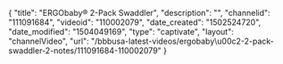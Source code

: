 {
    "title": "ERGObaby&reg; 2-Pack Swaddler",
    "description": "",
    "channelid": "111091684",
    "videoid": "110002079",
    "date_created": "1502524720",
    "date_modified": "1504049169",
    "type": "captivate",
    "layout": "channelVideo",
    "url": "\/bbbusa-latest-videos\/ergobaby\u00c2-2-pack-swaddler-2-notes\/111091684-110002079"
}